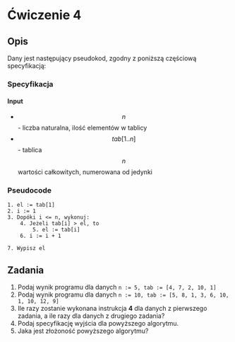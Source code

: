 # Ćwiczenie 4

## Opis

Dany jest następujący pseudokod, zgodny z poniższą częściową specyfikacją:

### Specyfikacja

#### Input

* $$n$$ - liczba naturalna, ilość elementów w tablicy
* $$tab[1..n]$$ - tablica $$n$$ wartości całkowitych, numerowana od jedynki

### Pseudocode

```
1. el := tab[1]
2. i := 1
3. Dopóki i <= n, wykonuj:
    4. Jeżeli tab[i] > el, to 
        5. el := tab[i]
    6. i := i + 1
    
7. Wypisz el
```

## Zadania

1. Podaj wynik programu dla danych `n := 5, tab := [4, 7, 2, 10, 1]`
2. Podaj wynik programu dla danych `n := 10, tab := [5, 8, 1, 3, 6, 10, 1, 10, 12, 9]`
3. Ile razy zostanie wykonana instrukcja **4** dla danych z pierwszego zadania, a ile razy dla danych z drugiego zadania?
4. Podaj specyfikację wyjścia dla powyższego algorytmu.
5. Jaka jest złożoność powyższego algorytmu?

